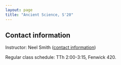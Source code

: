 ```yaml
---
layout: page
title: "Ancient Science, S'20"
---
```


## Contact information

Instructor: Neel Smith ([contact information](http://neelsmith.info/holycross/contact/))

Regular class schedule:  TTh 2:00-3:15, Fenwick 420.
